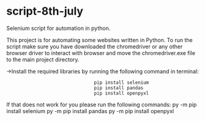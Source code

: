 # script-8th-july
Selenium script for automation in python.

This project is for automating some websites written in Python.
To run the script make sure you have downloaded the chromedriver or any other browser driver
to interact with browser and move the chromedriver.exe file to the main project directory.

->Install the required libraries by running the following command in terminal:

                                    pip install selenium
                                    pip install pandas
                                    pip install openpyxl
                                    
If that does not work for you please run the following commands:
                                    py -m pip install selenium
                                    py -m pip install pandas
                                    py -m pip install openpyxl
                                    
